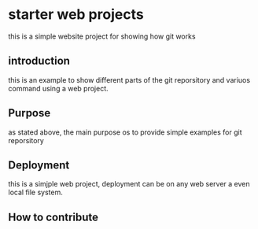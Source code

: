 # starter web projects

this is a simple website project for showing how git works

## introduction

this is an example to show different parts of the git reporsitory and variuos  command using a web project.

## Purpose

as stated above, the main purpose os to provide simple examples for git reporsitory

## Deployment

this is a simjple web project, deployment can be on any web server a even local file system.

## How to contribute